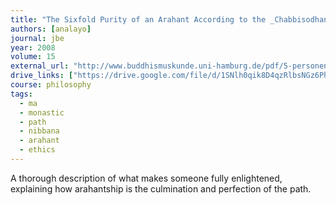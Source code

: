 ```yaml
---
title: "The Sixfold Purity of an Arahant According to the _Chabbisodhana-sutta_ and its Parallel"
authors: [analayo]
journal: jbe
year: 2008
volume: 15
external_url: "http://www.buddhismuskunde.uni-hamburg.de/pdf/5-personen/analayo/sixfold-purity.pdf"
drive_links: ["https://drive.google.com/file/d/1SNlh0qik8D4qzRlbsNGz6PhWbAFWXtYq/view?usp=drivesdk"]
course: philosophy
tags:
  - ma
  - monastic
  - path
  - nibbana
  - arahant
  - ethics
---
```


A thorough description of what makes someone fully enlightened, explaining how arahantship is the culmination and perfection of the path.
